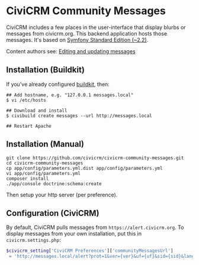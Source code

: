 # CiviCRM Community Messages

CiviCRM includes a few places in the user-interface that display blurbs or
messages from civicrm.org.  This backend application hosts those
messages.  It's based on [Symfony Standard Edition (~2.2)](http://symfony.com/doc/2.2/index.html).

Content authors see: [Editing and updating messages](doc/messages.md)

## Installation (Buildkit)

If you've already configured [buildkit](https://github.com/civicrm/civicrm-buildkit), then:

```
## Add hostname, e.g. "127.0.0.1 messages.local"
$ vi /etc/hosts

## Download and install
$ civibuild create messages --url http://messages.local

## Restart Apache
```

## Installation (Manual)

```
git clone https://github.com/civicrm/civicrm-community-messages.git
cd civicrm-community-messages
cp app/config/parameters.yml.dist app/config/parameters.yml
vi app/config/parameters.yml
composer install
./app/console doctrine:schema:create
```

Then setup your http server (per preference).

## Configuration (CiviCRM)

By default, CiviCRM pulls messages from `https://alert.civicrm.org`. To
display messages from your own installation, put this in `civicrm.settings.php`:

```php
$civicrm_setting['CiviCRM Preferences']['communityMessagesUrl']
 = 'http://messages.local/alert?prot=1&ver={ver}&uf={uf}&sid={sid}&lang={lang}&co={co}';
```
